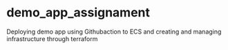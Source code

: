 # demo_app_assignament
Deploying demo app using Githubaction to ECS and creating and managing infrastructure through terraform
